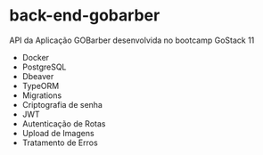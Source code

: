 # back-end-gobarber

API da Aplicação GOBarber desenvolvida no bootcamp GoStack 11

* Docker
* PostgreSQL
* Dbeaver
* TypeORM
* Migrations
* Criptografia de senha
* JWT 
* Autenticação de Rotas
* Upload de Imagens
* Tratamento de Erros
